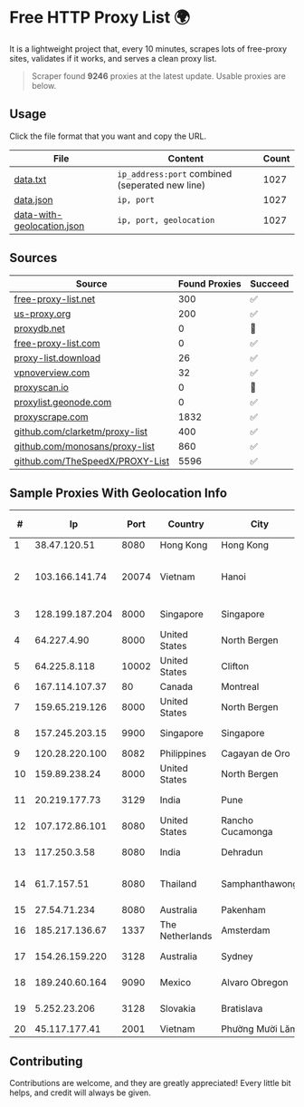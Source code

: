 
# Free HTTP Proxy List 🌍

It is a lightweight project that, every 10 minutes, scrapes lots of free-proxy sites, validates if it works, and serves a clean proxy list.


> Scraper found **9246** proxies at the latest update. Usable proxies are below.

## Usage

Click the file format that you want and copy the URL.


|File|Content|Count|
|----|-------|-----|
|[data.txt](https://raw.githubusercontent.com/themiralay/Proxy-List-World/master/data.txt)|`ip_address:port` combined (seperated new line)|1027|
|[data.json](https://raw.githubusercontent.com/themiralay/Proxy-List-World/master/data.json)|`ip, port`|1027|
|[data-with-geolocation.json](https://raw.githubusercontent.com/themiralay/Proxy-List-World/master/data-with-geolocation.json)|`ip, port, geolocation`|1027|

## Sources

|Source|Found Proxies|Succeed|
|------|-------------|-------|
|[free-proxy-list.net](https://free-proxy-list.net)|300|✅|
|[us-proxy.org](https://www.us-proxy.org)|200|✅|
|[proxydb.net](http://proxydb.net)|0|🚫|
|[free-proxy-list.com](https://free-proxy-list.com/?page=&port=&type%5B%5D=http&type%5B%5D=https&up_time=0&search=Search)|0|✅|
|[proxy-list.download](https://www.proxy-list.download/HTTP)|26|✅|
|[vpnoverview.com](https://vpnoverview.com/privacy/anonymous-browsing/free-proxy-servers)|32|✅|
|[proxyscan.io](https://www.proxyscan.io)|0|🚫|
|[proxylist.geonode.com](https://proxylist.geonode.com/api/proxy-list?limit=300&page=1&sort_by=lastChecked&sort_type=desc&protocols=http,https)|0|✅|
|[proxyscrape.com](https://api.proxyscrape.com/v2/?request=displayproxies&protocol=http&timeout=10000&country=all&ssl=all&anonymity=all)|1832|✅|
|[github.com/clarketm/proxy-list](https://raw.githubusercontent.com/clarketm/proxy-list/master/proxy-list-raw.txt)|400|✅|
|[github.com/monosans/proxy-list](https://raw.githubusercontent.com/monosans/proxy-list/main/proxies/http.txt)|860|✅|
|[github.com/TheSpeedX/PROXY-List](https://raw.githubusercontent.com/TheSpeedX/PROXY-List/master/http.txt)|5596|✅|


## Sample Proxies With Geolocation Info

|#|Ip|Port|Country|City|Internet Service Provider|
|-|--|----|-------|----|-------------------------|
|1|38.47.120.51|8080|Hong Kong|Hong Kong|WAP.AC LTD|
|2|103.166.141.74|20074|Vietnam|Hanoi|Viet NAM Cloud Technology Joint Stock Company|
|3|128.199.187.204|8000|Singapore|Singapore|DigitalOcean, LLC|
|4|64.227.4.90|8000|United States|North Bergen|DigitalOcean, LLC|
|5|64.225.8.118|10002|United States|Clifton|DigitalOcean, LLC|
|6|167.114.107.37|80|Canada|Montreal|OVH SAS|
|7|159.65.219.126|8000|United States|North Bergen|DigitalOcean, LLC|
|8|157.245.203.15|9900|Singapore|Singapore|DigitalOcean, LLC|
|9|120.28.220.100|8082|Philippines|Cagayan de Oro|Globe Telecom|
|10|159.89.238.24|8000|United States|North Bergen|DigitalOcean, LLC|
|11|20.219.177.73|3129|India|Pune|Microsoft Corporation|
|12|107.172.86.101|8080|United States|Rancho Cucamonga|HostPapa|
|13|117.250.3.58|8080|India|Dehradun|Bharat Sanchar Nigam Ltd|
|14|61.7.157.51|8080|Thailand|Samphanthawong|CAT Telecom Public Company Limited|
|15|27.54.71.234|8080|Australia|Pakenham|CNTC|
|16|185.217.136.67|1337|The Netherlands|Amsterdam|Stallion Network Services Limited|
|17|154.26.159.220|3128|Australia|Sydney|Cogent Communications|
|18|189.240.60.164|9090|Mexico|Alvaro Obregon|Uninet S.A. de C.V.|
|19|5.252.23.206|3128|Slovakia|Bratislava|Stark Industries Solutions LTD|
|20|45.117.177.41|2001|Vietnam|Phường Mười Lăm|NHANHOA|



## Contributing

Contributions are welcome, and they are greatly appreciated! Every
little bit helps, and credit will always be given.

